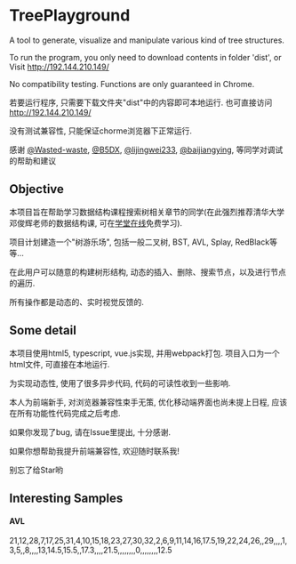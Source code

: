 # TreePlayground
A tool to generate, visualize and manipulate various kind of tree structures.

To run the program, you only need to download contents in folder 'dist', or Visit http://192.144.210.149/

No compatibility testing. Functions are only guaranteed in Chrome.

若要运行程序, 只需要下载文件夹"dist"中的内容即可本地运行. 也可直接访问 http://192.144.210.149/

没有测试兼容性, 只能保证chorme浏览器下正常运行.

感谢
[@Wasted-waste](https://github.com/Wasted-waste),
[@B5DX](https://github.com/B5DX),
[@lijingwei233](https://github.com/lijingwei233),
[@baijiangying](https://github.com/baijiangying),
等同学对调试的帮助和建议

## Objective
本项目旨在帮助学习数据结构课程搜索树相关章节的同学(在此强烈推荐清华大学邓俊辉老师的数据结构课, 可在[学堂在线](https://next.xuetangx.com/)免费学习).

项目计划建造一个"树游乐场", 包括一般二叉树, BST, AVL, Splay, RedBlack等等...

在此用户可以随意的构建树形结构, 动态的插入、删除、搜索节点，以及进行节点的遍历.

所有操作都是动态的、实时视觉反馈的.


## Some detail
本项目使用html5, typescript, vue.js实现, 并用webpack打包. 项目入口为一个html文件, 可直接在本地运行.

为实现动态性, 使用了很多异步代码, 代码的可读性收到一些影响.

本人为前端新手, 对浏览器兼容性束手无策, 优化移动端界面也尚未提上日程, 应该在所有功能性代码完成之后考虑. 

如果你发现了bug, 请在Issue里提出, 十分感谢.

如果你想帮助我提升前端兼容性, 欢迎随时联系我!

别忘了给Star哟

## Interesting Samples

#### AVL
21,12,28,7,17,25,31,4,10,15,18,23,27,30,32,2,6,9,11,14,16,17.5,19,22,24,26,,29,,,,1,3,5,,8,,,,13,14.5,15.5,,17.3,,,,21.5,,,,,,,,0,,,,,,,,12.5
